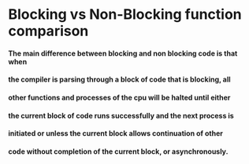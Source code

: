 # Blocking vs Non-Blocking function comparison

#### The main difference between blocking and non blocking code is that when
#### the compiler is parsing through a block of code that is blocking, all 
#### other functions and processes of the cpu will be halted until either 
#### the current block of code runs successfully and the next process is
#### initiated or unless the current block allows continuation of other
#### code without completion of the current block, or asynchronously.
